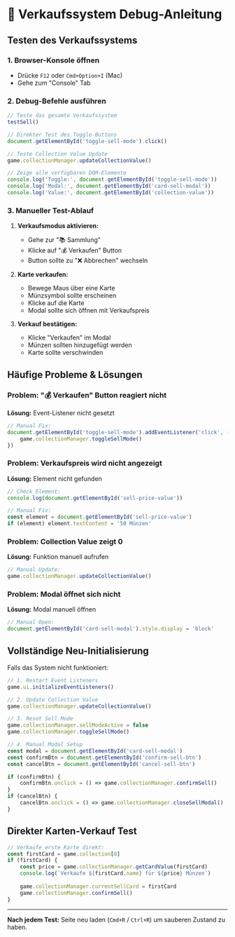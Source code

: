 # 🔧 Verkaufssystem Debug-Anleitung

## Testen des Verkaufssystems

### 1. Browser-Konsole öffnen
- Drücke `F12` oder `Cmd+Option+I` (Mac)
- Gehe zum "Console" Tab

### 2. Debug-Befehle ausführen

```javascript
// Teste das gesamte Verkaufssystem
testSell()

// Direkter Test des Toggle-Buttons
document.getElementById('toggle-sell-mode').click()

// Teste Collection Value Update
game.collectionManager.updateCollectionValue()

// Zeige alle verfügbaren DOM-Elemente
console.log('Toggle:', document.getElementById('toggle-sell-mode'))
console.log('Modal:', document.getElementById('card-sell-modal'))
console.log('Value:', document.getElementById('collection-value'))
```

### 3. Manueller Test-Ablauf

1. **Verkaufsmodus aktivieren:**
   - Gehe zur "📚 Sammlung"
   - Klicke auf "💰 Verkaufen" Button
   - Button sollte zu "❌ Abbrechen" wechseln

2. **Karte verkaufen:**
   - Bewege Maus über eine Karte
   - Münzsymbol sollte erscheinen
   - Klicke auf die Karte
   - Modal sollte sich öffnen mit Verkaufspreis

3. **Verkauf bestätigen:**
   - Klicke "Verkaufen" im Modal
   - Münzen sollten hinzugefügt werden
   - Karte sollte verschwinden

## Häufige Probleme & Lösungen

### Problem: "💰 Verkaufen" Button reagiert nicht
**Lösung:** Event-Listener nicht gesetzt
```javascript
// Manual Fix:
document.getElementById('toggle-sell-mode').addEventListener('click', () => {
    game.collectionManager.toggleSellMode()
})
```

### Problem: Verkaufspreis wird nicht angezeigt
**Lösung:** Element nicht gefunden
```javascript
// Check Element:
console.log(document.getElementById('sell-price-value'))

// Manual Fix:
const element = document.getElementById('sell-price-value')
if (element) element.textContent = '50 Münzen'
```

### Problem: Collection Value zeigt 0
**Lösung:** Funktion manuell aufrufen
```javascript
// Manual Update:
game.collectionManager.updateCollectionValue()
```

### Problem: Modal öffnet sich nicht
**Lösung:** Modal manuell öffnen
```javascript
// Manual Open:
document.getElementById('card-sell-modal').style.display = 'block'
```

## Vollständige Neu-Initialisierung

Falls das System nicht funktioniert:

```javascript
// 1. Restart Event Listeners
game.ui.initializeEventListeners()

// 2. Update Collection Value
game.collectionManager.updateCollectionValue()

// 3. Reset Sell Mode
game.collectionManager.sellModeActive = false
game.collectionManager.toggleSellMode()

// 4. Manual Modal Setup
const modal = document.getElementById('card-sell-modal')
const confirmBtn = document.getElementById('confirm-sell-btn')
const cancelBtn = document.getElementById('cancel-sell-btn')

if (confirmBtn) {
    confirmBtn.onclick = () => game.collectionManager.confirmSell()
}
if (cancelBtn) {
    cancelBtn.onclick = () => game.collectionManager.closeSellModal()
}
```

## Direkter Karten-Verkauf Test

```javascript
// Verkaufe erste Karte direkt:
const firstCard = game.collection[0]
if (firstCard) {
    const price = game.collectionManager.getCardValue(firstCard)
    console.log(`Verkaufe ${firstCard.name} für ${price} Münzen`)
    
    game.collectionManager.currentSellCard = firstCard
    game.collectionManager.confirmSell()
}
```

---

**Nach jedem Test:** Seite neu laden (`Cmd+R` / `Ctrl+R`) um sauberen Zustand zu haben.
